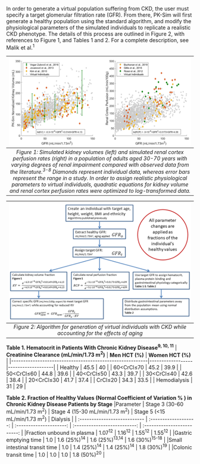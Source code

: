 In order to generate a virtual population suffering from CKD, the user must specify a target glomerular filtration rate (GFR). From there, PK-Sim will first generate a healthy population using the standard algorithm, and modify the physiological parameters of the simulated individuals to replicate a realistic CKD phenotype. The details of this process are outlined in Figure 2, with references to Figure 1, and Tables 1 and 2. For a complete description, see Malik et al.<sup>1</sup>

|![test image](images/fig1(paper).PNG)|
|:-:|
|       *Figure 1: Simulated kidney volumes (left) and simulated renal cortex perfusion rates (right) in a population of adults aged 30-70 years with varying degrees of renal impairment compared with observed data from the literature.<sup>3-8</sup> Diamonds represent individual data, whereas error bars represent the range in a study. In order to assign realistic physiological parameters to virtual individuals, quadratic equations for kidney volume and renal cortex perfusion rates were optimized to log-transformed data.*         |

|![test image](images/fig2(paper).PNG)|
|:-:|
|       *Figure 2: Algorithm for generation of virtual individuals with CKD while accounting for the effects of aging*         |

**Table 1. Hematocrit in Patients With Chronic Kidney Disease<sup>9, 10, 11</sup>**
| **Creatinine Clearance (mL/min/1.73 m<sup>2</sup>)**    | **Men HCT (%)**  | **Women HCT (%)** |
|---------------------------------------------------------|------------------|-------------------|
| Healthy                                                 | 45.5             | 40                |
| 60<CrCl≤70                                              | 45.2             | 39.9              |
| 50<CrCl≤60                                              | 44.8             | 39.6              |
| 40<CrCl≤50                                              | 43.3             | 39.7              |
| 30<CrCl≤40                                              | 42.6             | 38.4              |
| 20<CrCl≤30                                              | 41.7             | 37.4              |
| CrCl≤20                                                 | 34.3             | 33.5              |
| Hemodialysis                                            | 31               | 29                |


**Table 2. Fraction of Healthy Values (Normal Coefficient of Variation % ) in Chronic Kidney Disease Patients by Stage**
|Parameter                     |    Stage 3 (30-60 mL/min/1.73 m<sup>2</sup>)   |    Stage 4 (15-30 mL/min/1.73 m<sup>2</sup>)  |    Stage 5 (<15 mL/min/1.73 m<sup>2</sup>)   |   Dialysis   |
| :--------------------------- | :-------------------: | :---------------------: | :--------------------------: | :-------------------------: |
|Fraction unbound in plasma    |   1.07<sup>12</sup>   |    1.16<sup>12</sup>    |       1.55<sup>12</sup>      |      1.55<sup>12</sup>     |
|Gastric emptying time         |          1.0          |  1.6 (25%)<sup>14</sup> |   1.6 (25%)<sup>13,14</sup>  |  1.6 (30%)<sup>15-18</sup> |
|Small intestinal transit time |          1.0          |  1.4 (25%)<sup>14</sup> |    1.4 (25%)<sup>14</sup>    |   1.8 (30%)<sup>19</sup>   |
|Colonic transit time          |          1.0          |           1.0           |             1.0              |   1.8 (50%)<sup>20</sup>   |